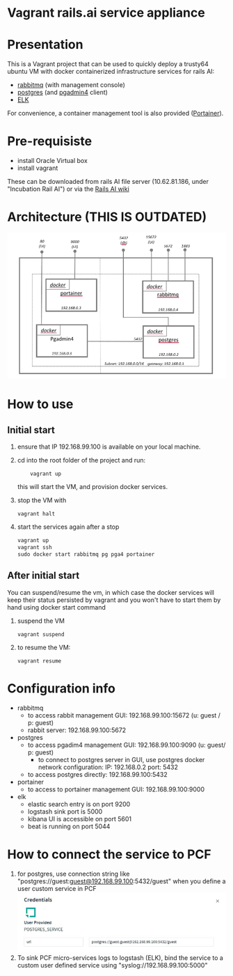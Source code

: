 Vagrant rails.ai service appliance
==================================
# Presentation
This is a Vagrant project that can be used to quickly deploy a trusty64
 ubuntu VM with docker containerized infrastructure services for rails
 AI:
- [rabbitmq](https://hub.docker.com/_/rabbitmq/) (with management
console)
- [postgres](https://hub.docker.com/_/postgres/) (and
[pgadmin4](https://hub.docker.com/r/dpage/pgadmin4/) client)
- [ELK](https://www.elastic.co/)

For convenience, a container management tool is also provided
([Portainer](https://hub.docker.com/r/portainer/portainer/)).

# Pre-requisiste
- install Oracle Virtual box
- install vagrant

These can be downloaded from rails AI file server (10.62.81.186, under
"Incubation Rail AI") or via the [Rails AI wiki](https://treaty.emc.com/engineering/inc/_layouts/15/start.aspx#/Documents/Forms/AllItems.aspx?RootFolder=%2Fengineering%2Finc%2FDocuments%2F%E2%80%8BRail%20AI%2FInfrastructure%2Finfrastructure%5Fsoftware&FolderCTID=0x0120001DEE9E5C5A970F4099BD0534F3630BFA&View=%7B3C828E24%2D498E%2D4FDA%2D9514%2DE8A54A0793D5%7D)

# Architecture (THIS IS OUTDATED)
![infra](infrastructure.jpg)

# How to use
## Initial start
1. ensure that IP 192.168.99.100 is available on your local machine.
2. cd into the root folder of the project and run:
    ```
        vagrant up
    ```
    this will start the VM, and provision docker services.
3. stop the VM with
    ```
    vagrant halt
    ```

4. start the services again after a stop
    ```
    vagrant up
    vagrant ssh
    sudo docker start rabbitmq pg pga4 portainer
    ```
## After initial start
You can suspend/resume the vm, in which case the docker services will keep their status persisted 
by vagrant and you won't have to start them by hand using docker start command
1. suspend the VM
    ```aidl
    vagrant suspend
    ```
2. to resume the VM:
    ```aidl
    vagrant resume
    ```
# Configuration info
- rabbitmq
  - to access rabbit management GUI: 192.168.99.100:15672 (u: guest / p: guest)
  - rabbit server: 192.168.99.100:5672
- postgres
  - to access pgadim4 management GUI: 192.168.99.100:9090 (u: guest/ p: guest)
    - to connect to postgres server in GUI, use postgres docker network
    configuration: IP: 192.168.0.2 port: 5432
  - to access postgres directly: 192.168.99.100:5432
- portainer
  - to access to portainer management GUI: 192.168.99.100:9000
- elk
  - elastic search entry is on port 9200
  - logstash sink port is 5000
  - kibana UI is accessible on port 5601
  - beat is running on port 5044

  
# How to connect the service to PCF
1) for postgres, use connection string like "postgres://guest:guest@192.168.99.100:5432/guest" when you
define a user custom service in PCF
![infra](postgres_credential.jpg)
2) To sink PCF micro-services logs to logstash (ELK), bind the service to a custom user defined 
service using "syslog://192.168.99.100:5000"